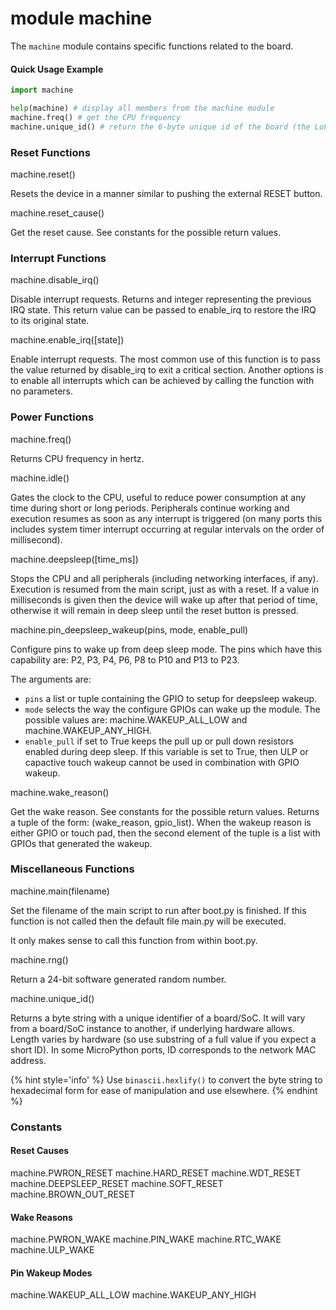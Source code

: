 # module machine

The ``machine`` module contains specific functions related to the board.

#### Quick Usage Example

```python
import machine

help(machine) # display all members from the machine module
machine.freq() # get the CPU frequency
machine.unique_id() # return the 6-byte unique id of the board (the LoPy's WiFi MAC address)
```

### Reset Functions

<function>machine.reset()</function>

Resets the device in a manner similar to pushing the external RESET button.

<function>machine.reset_cause()</function>

Get the reset cause. See constants for the possible return values.

### Interrupt Functions

<function>machine.disable_irq()</function>

Disable interrupt requests. Returns and integer representing the previous IRQ state. This return value can be passed to enable_irq to restore the IRQ to its original state.

<function>machine.enable_irq([state])</function>

Enable interrupt requests. The most common use of this function is to pass the value returned by disable_irq to exit a critical section. Another options is to enable all interrupts which can be achieved by calling the function with no parameters.

### Power Functions

<function>machine.freq()</function>

Returns CPU frequency in hertz.

<function>machine.idle()</function>

Gates the clock to the CPU, useful to reduce power consumption at any time during short or long periods. Peripherals continue working and execution resumes as soon as any interrupt is triggered (on many ports this includes system timer interrupt occurring at regular intervals on the order of millisecond).

<function>machine.deepsleep([time_ms])</function>

Stops the CPU and all peripherals (including networking interfaces, if any). Execution is resumed from the main script, just as with a reset. If a value in milliseconds is given then the device will wake up after that period of time, otherwise it will remain in deep sleep until the reset button is pressed.

<function>machine.pin_deepsleep_wakeup(pins, mode, enable_pull)</function>

Configure pins to wake up from deep sleep mode. The pins which have this capability are: P2, P3, P4, P6, P8 to P10 and P13 to P23.

The arguments are:

- ``pins`` a list or tuple containing the GPIO to setup for deepsleep wakeup.
- ``mode`` selects the way the configure GPIOs can wake up the module. The possible values are: machine.WAKEUP_ALL_LOW and machine.WAKEUP_ANY_HIGH.
- ``enable_pull`` if set to True keeps the pull up or pull down resistors enabled during deep sleep. If this variable is set to True, then ULP or capactive touch wakeup cannot be used in combination with GPIO wakeup.

<function>machine.wake_reason()</function>

Get the wake reason. See constants for the possible return values. Returns a tuple of the form: (wake_reason, gpio_list). When the wakeup reason is either GPIO or touch pad, then the second element of the tuple is a list with GPIOs that generated the wakeup.

### Miscellaneous Functions

<function>machine.main(filename)</function>

Set the filename of the main script to run after boot.py is finished. If this function is not called then the default file main.py will be executed.

It only makes sense to call this function from within boot.py.

<function>machine.rng()</function>

Return a 24-bit software generated random number.

<function>machine.unique_id()</function>

Returns a byte string with a unique identifier of a board/SoC. It will vary from a board/SoC instance to another, if underlying hardware allows. Length varies by hardware (so use substring of a full value if you expect a short ID). In some MicroPython ports, ID corresponds to the network MAC address.

{% hint style='info' %}
Use ``binascii.hexlify()`` to convert the byte string to hexadecimal form for ease of manipulation and use elsewhere.
{% endhint %}

### Constants

#### Reset Causes

<constant>machine.PWRON_RESET</constant> <constant>machine.HARD_RESET</constant> <constant>machine.WDT_RESET</constant> <constant>machine.DEEPSLEEP_RESET</constant> <constant>machine.SOFT_RESET</constant> <constant>machine.BROWN_OUT_RESET</constant>

#### Wake Reasons

<constant>machine.PWRON_WAKE</constant> <constant>machine.PIN_WAKE</constant> <constant>machine.RTC_WAKE</constant> <constant>machine.ULP_WAKE</constant>

#### Pin Wakeup Modes

<constant>machine.WAKEUP_ALL_LOW</constant> <constant>machine.WAKEUP_ANY_HIGH</constant>
